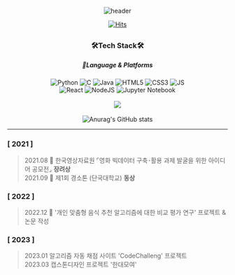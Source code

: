 <div align="center">
  
  ![header](https://capsule-render.vercel.app/api?type=waving&color=timeAuto&height=300&section=header&text=Min%20Gyu&fontSize=90)
  
  [![Hits](https://hits.seeyoufarm.com/api/count/incr/badge.svg?url=https%3A%2F%2Fgithub.com%2FWaRoong2&count_bg=%2327364B&title_bg=%235F7D82&icon=&icon_color=%23FFFFFF&title=hits&edge_flat=false)]([https://hits.seeyoufarm.com](https://github.com/parkmingue00))
  
  
  ##
  ### 🛠Tech Stack🛠
  ##### 🍖Language & Platforms
  ![Python](https://img.shields.io/badge/python-3670A0?style=for-the-badge&logo=python&logoColor=ffdd54)
  ![C](https://img.shields.io/badge/c-%2300599C.svg?style=for-the-badge&logo=c&logoColor=white)
  ![Java](https://img.shields.io/badge/java-%23ED8B00.svg?style=for-the-badge&logo=java&logoColor=white)
  ![HTML5](https://img.shields.io/badge/html5-%23E34F26.svg?style=for-the-badge&logo=html5&logoColor=white)
  ![CSS3](https://img.shields.io/badge/css3-%231572B6.svg?style=for-the-badge&logo=css3&logoColor=white)
  ![JS](https://img.shields.io/badge/JavaScript-F7DF1E.svg?style=for-the-badge&logo=javascript&logoColor=white)
  <br/>
  ![React](https://img.shields.io/badge/react-blue.svg?style=for-the-badge&logo=react&logoColor=white)
  ![NodeJS](https://img.shields.io/badge/nodejs-green.svg?style=for-the-badge&logo=nodejs&logoColor=white)
  ![Jupyter Notebook](https://img.shields.io/badge/jupyternotebook-orange.svg?style=for-the-badge&logo=jupyternotebook&logoColor=white)
  <br/><br/>
  <img src="https://github-readme-stats.vercel.app/api/top-langs/?username=parkmingue00&layout=compact"><br><br>
  ![Anurag's GitHub stats](https://github-readme-stats.vercel.app/api?username=parkmingue00&show_icons=true&theme=transparent)
  
</div>

---  
### [ 2021 ]  
>2021.08 🥉 한국영상자료원 ⌜영화 빅데이터 구축･활용 과제 발굴을 위한 아이디어 공모전⌟ **장려상**     
>2021.09 🥉 제1회 경소톤 (단국대학교) **동상**  
### [ 2022 ]   
>2022.12 📖 '개인 맞춤형 음식 추천 알고리즘에 대한 비교 평가 연구' 프로젝트 & 논문 작성
### [ 2023 ]
>2023.01 알고리즘 자동 채점 사이트 'CodeChalleng' 프로젝트   
>2023.03 캡스톤디자인 프로젝트 '한대모여'
